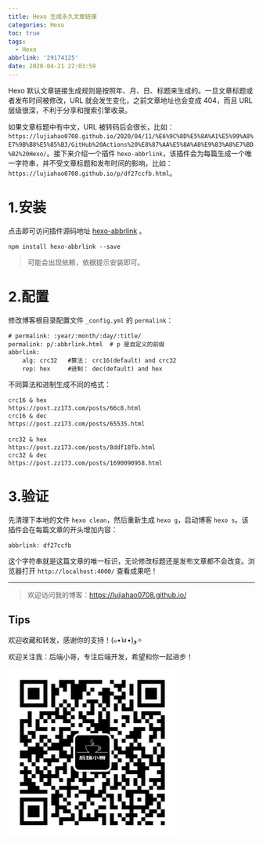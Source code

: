 ```yaml
---
title: Hexo 生成永久文章链接
categories: Hexo
toc: true
tags:
  - Hexo
abbrlink: '29174125'
date: 2020-04-21 22:03:59
---
```


Hexo 默认文章链接生成规则是按照年、月、日、标题来生成的。一旦文章标题或者发布时间被修改，URL 就会发生变化，之前文章地址也会变成 404，而且 URL 层级很深，不利于分享和搜索引擎收录。

<!-- more -->

如果文章标题中有中文，URL 被转码后会很长，比如：`https://lujiahao0708.github.io/2020/04/11/%E6%9C%8D%E5%8A%A1%E5%99%A8%E7%9B%B8%E5%85%B3/GitHub%20Actions%20%E8%87%AA%E5%8A%A8%E9%83%A8%E7%BD%B2%20Hexo/`。接下来介绍一个插件 `hexo-abbrlink`，该插件会为每篇生成一个唯一字符串，并不受文章标题和发布时间的影响，比如：`https://lujiahao0708.github.io/p/df27ccfb.html`。

# 1.安装
点击即可访问插件源码地址 [hexo-abbrlink](https://github.com/rozbo/hexo-abbrlink) 。
```
npm install hexo-abbrlink --save
```
> 可能会出现依赖，依据提示安装即可。

# 2.配置
修改博客根目录配置文件 `_config.yml` 的 `permalink`：
```
# permalink: :year/:month/:day/:title/
permalink: p/:abbrlink.html  # p 是自定义的前缀
abbrlink:
    alg: crc32   #算法： crc16(default) and crc32
    rep: hex     #进制： dec(default) and hex
```

不同算法和进制生成不同的格式：
```
crc16 & hex
https://post.zz173.com/posts/66c8.html
crc16 & dec
https://post.zz173.com/posts/65535.html

crc32 & hex
https://post.zz173.com/posts/8ddf18fb.html
crc32 & dec
https://post.zz173.com/posts/1690090958.html
```

# 3.验证
先清理下本地的文件 `hexo clean`，然后重新生成 `hexo g`，启动博客 `hexo s`。该插件会在每篇文章的开头增加内容：
```
abbrlink: df27ccfb
```

这个字符串就是这篇文章的唯一标识，无论修改标题还是发布文章都不会改变。浏览器打开 `http://localhost:4000/` 查看成果吧！

---

> 欢迎访问我的博客：https://lujiahao0708.github.io/

## Tips
欢迎收藏和转发，感谢你的支持！(๑•̀ㅂ•́)و✧ 

欢迎关注我：后端小哥，专注后端开发，希望和你一起进步！

![](https://raw.githubusercontent.com/lujiahao0708/PicRepo/master/%E5%85%AC%E4%BC%97%E5%8F%B7%E4%BA%8C%E7%BB%B4%E7%A0%81.jpg)
